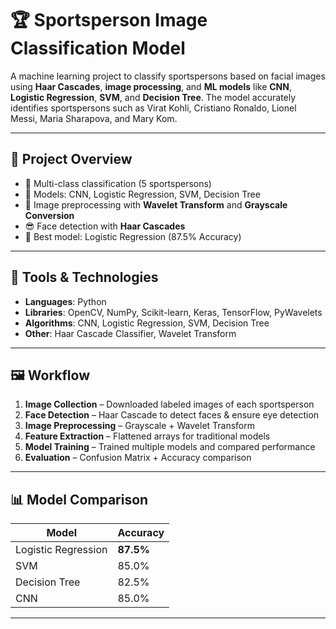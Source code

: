 # 🏆 Sportsperson Image Classification Model

A machine learning project to classify sportspersons based on facial images using **Haar Cascades**, **image processing**, and **ML models** like **CNN**, **Logistic Regression**, **SVM**, and **Decision Tree**. The model accurately identifies sportspersons such as Virat Kohli, Cristiano Ronaldo, Lionel Messi, Maria Sharapova, and Mary Kom.

---

## 📌 Project Overview

- 📂 Multi-class classification (5 sportspersons)
- 🧠 Models: CNN, Logistic Regression, SVM, Decision Tree
- 🧪 Image preprocessing with **Wavelet Transform** and **Grayscale Conversion**
- 😎 Face detection with **Haar Cascades**
- 🎯 Best model: Logistic Regression (87.5% Accuracy)

---

## 🧰 Tools & Technologies

- **Languages**: Python
- **Libraries**: OpenCV, NumPy, Scikit-learn, Keras, TensorFlow, PyWavelets
- **Algorithms**: CNN, Logistic Regression, SVM, Decision Tree
- **Other**: Haar Cascade Classifier, Wavelet Transform

---

## 🖼️ Workflow

1. **Image Collection** – Downloaded labeled images of each sportsperson
2. **Face Detection** – Haar Cascade to detect faces & ensure eye detection
3. **Image Preprocessing** – Grayscale + Wavelet Transform
4. **Feature Extraction** – Flattened arrays for traditional models
5. **Model Training** – Trained multiple models and compared performance
6. **Evaluation** – Confusion Matrix + Accuracy comparison

---

## 📊 Model Comparison

| Model               | Accuracy |
|--------------------|----------|
| Logistic Regression| **87.5%** |
| SVM                | 85.0%    |
| Decision Tree      | 82.5%    |
| CNN                | 85.0%    |

---



